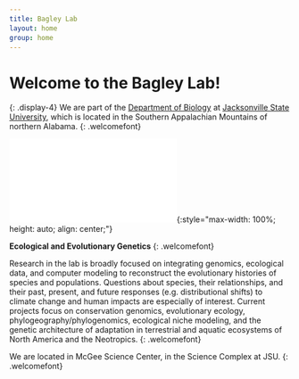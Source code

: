 ```yaml
---
title: Bagley Lab
layout: home
group: home
---
```


# Welcome to the Bagley Lab!
{: .display-4}
We are part of the [Department of Biology](http://www.jsu.edu/biology/) at [Jacksonville State University](http://jsu.edu), which is located in the Southern Appalachian Mountains of northern Alabama.
{: .welcomefont}

<!-- ![Bagley Lab logo](static/img/logo/jf_retreat_logo.svg){:style="max-width: 100%; height: auto;"} -->
![Bagley Lab logo](static/img/logo/eegl_logo_init_grayhex1b2coltree.pdf){:style="max-width: 100%; height: auto; align: center;"}
<!-- <div style="text-align:center">![Bagley Lab logo](static/img/logo/eegl_logo_init_grayhex1b2coltree.pdf){:style="max-width: 100%; height: auto;"}</div> -->
<!-- <p align="center"></p>-->
<!-- working, but centers everything after:  <div style="text-align:center"><img src="static/img/logo/eegl_logo_init_grayhex1b2coltree.pdf" alt="EEGL logo"/> -->
<!-- working if on separate lines per tag:   <div class="row text-center"><img src="static/img/logo/eegl_logo_init_grayhex1b2coltree.pdf" alt="EEGL logo"></div>-->

**Ecological and Evolutionary Genetics**
{: .welcomefont}

Research in the lab is broadly focused on integrating genomics, ecological data, and computer modeling to reconstruct the evolutionary histories of species and populations. Questions about species, their relationships, and their past, present, and future responses (e.g. distributional shifts) to climate change and human impacts are especially of interest. Current projects focus on conservation genomics, evolutionary ecology, phylogeography/phylogenomics, ecological niche modeling, and the genetic architecture of adaptation in terrestrial and aquatic ecosystems of North America and the Neotropics.
{: .welcomefont}

We are located in McGee Science Center, in the Science Complex at JSU.
{: .welcomefont}

<!--We are the "Bagley Lab", or more formally the "Ecological and Evolutionary Genetics Laboratory (EEGL)", and we are part of the [Department of Biology](http://www.jsu.edu/biology/) at [Jacksonville State University](http://jsu.edu), which is located in the Southern Appalachian Mountains of northern Alabama.-->
